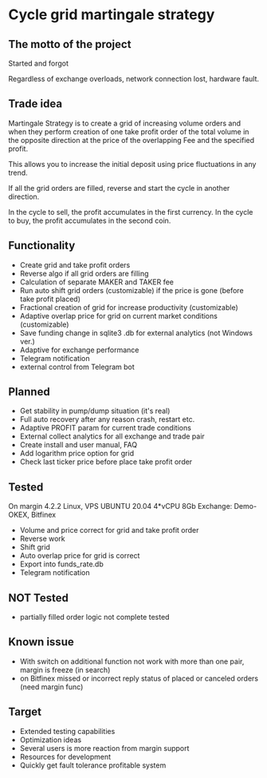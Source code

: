 Cycle grid martingale strategy
==============================

The motto of the project
------------------------
Started and forgot

Regardless of exchange overloads, network connection lost, hardware fault.

Trade idea
----------
Martingale Strategy is to create a grid of increasing volume orders and when they perform
creation of one take profit order of the total volume in the opposite direction at the price
of the overlapping Fee and the specified profit.

This allows you to increase the initial deposit using price fluctuations in any trend.

If all the grid orders are filled, reverse and start the cycle in another direction.

In the cycle to sell, the profit accumulates in the first currency.
In the cycle to buy, the profit accumulates in the second coin.

Functionality
-------------
* Create grid and take profit orders
* Reverse algo if all grid orders are filling
* Calculation of separate MAKER and TAKER fee
* Run auto shift grid orders (customizable) if the price is gone (before take profit placed) 
* Fractional creation of grid for increase productivity (customizable)
* Adaptive overlap price for grid on current market conditions (customizable)
* Save funding change in sqlite3 .db for external analytics (not Windows ver.)
* Adaptive for exchange performance
* Telegram notification
* external control from Telegram bot

Planned
-------
* Get stability in pump/dump situation (it's real)
* Full auto recovery after any reason crash, restart etc.
* Adaptive PROFIT param for current trade conditions
* External collect analytics for all exchange and trade pair
* Create install and user manual, FAQ
* Add logarithm price option for grid
* Check last ticker price before place take profit order 

Tested
------
On margin 4.2.2 Linux, VPS UBUNTU 20.04 4*vCPU 8Gb
Exchange: Demo-OKEX, Bitfinex

+ Volume and price correct for grid and take profit order
+ Reverse work
+ Shift grid
+ Auto overlap price for grid is correct
+ Export into funds_rate.db
+ Telegram notification

NOT Tested
----------
- partially filled order logic not complete tested

Known issue
-----------
* With switch on additional function not work with more than one pair, margin is freeze (in search)
* on Bitfinex missed or incorrect reply status of placed or canceled orders (need margin func)

Target
------
* Extended testing capabilities
* Optimization ideas
* Several users is more reaction from margin support
* Resources for development
* Quickly get fault tolerance profitable system
